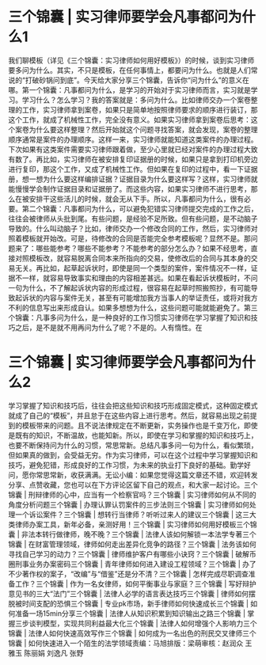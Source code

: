 # 三个锦囊 | 实习律师要学会凡事都问为什么1

我们聊模板（详见《三个锦囊：实习律师如何用好模板》）的时候，谈到实习律师要多问为什么。其实，不只是模板，在任何事情上，都要问为什么。也就是人们常说的“打破砂锅问到底”。今天给大家分享三个锦囊，告诉你“问为什么”的意义在哪。第一个锦囊：凡事都问为什么，是学习的开始对于实习律师而言，实习就是学习。学习什么？怎么学习？我的答案就是：多问为什么。比如律师交办一个案卷整理的工作，实习律师拿到案卷，如果只是简单地按照律师要求的顺序进行装订，那这个工作，就成了机械性工作，完全没有意义。如果实习律师拿到案卷后思考：这个案卷为什么要这样整理？然后开始就这个问题寻找答案，就会发现，案卷的整理顺序通常是案件的办理顺序。这样一来，实习律师就能知道这类案件的办理过程。下次如果有这类案件需要实习律师跟着做，至少心里就已经对案件的办理过程大致有数了。再比如，实习律师在被安排复印证据册的时候，如果只是拿到打印机旁边进行复印，那这个工作，又成了机械性工作。但如果在复印的过程中，看一下证据册，想一想为什么要这样编排证据？证据目录为什么要这样写？这样，实习律师就能慢慢学会制作证据目录和证据册了。而这些内容，如果实习律师不进行思考，那么在被安排干这些活儿的时候，就会无从下手。所以，凡事都问为什么，很有必要。第二个锦囊：凡事都问为什么，可以避免犯错实习律师提交完成的工作之后，往往会被律师从头批到尾。有些问题，是经验不足所致。但有些问题，是不动脑子导致的。什么叫动脑子？比如，律师交办一个修改合同的工作，然后，实习律师对照着模板就开始改。可是，待修改的合同是否能完全参考模板呢？显然不是。那问题来了：哪些能参考？哪些不能参考？不能参考的部分怎么办？如果不经思考，直接对照模板改，就容易脱离合同本来所指向的交易，使修改后的合同与其本身的交易无关。再比如，起草起诉状时，即使是同一个类型的案件，案件情况不一样，证据不一样，就容易导致事实和理由的内容相差甚远。如果在看起诉状模板时，不问一句为什么，不了解起诉状内容的形成过程，很容易在起草时照搬照抄，有可能导致起诉状的内容与案件无关，甚至有可能增加我方当事人的举证责任，或将对我方不利的信息写出来形成自认。如果多想想为什么，这些问题可能就能避免了。第三个锦囊：凡事多问为什么，是一种良好的工作习惯实习律师在学习掌握了知识和技巧之后，是不是就不用再问为什么了呢？不是的。人有惰性。在

# 三个锦囊 | 实习律师要学会凡事都问为什么2

学习掌握了知识和技巧后，往往会把这些知识和技巧形成固定模式，这种固定模式就成了自己的“模板”，并且怠于在这些内容上进行思考。然后，就容易出现之前提到的模板带来的问题。且不说法律规定在不断更新，实务操作也是千变万化，即使是既有的知识，不断温故，也能知新。所以，即使在学习和掌握的知识和技巧上，也要不断保持问为什么的习惯，常思常新。总结凡事多问一句为什么，看似繁琐，但如果真的做到，会受益无穷。作为实习律师，可以在这个过程中学习掌握知识和技巧，避免犯错，形成良好的工作习惯，为未来的执业打下良好的基础。勤学好问，愿你常思常新，收获满满。无讼小编：如果您觉得这篇文章还不错，欢迎转发分享、点赞收藏，您也可以在下方评论区留下自己的观点，和大家一起讨论。三个锦囊 | 刑辩律师的心中，应当有一个检察官吗？三个锦囊 | 实习律师如何从不同的角度分析问题三个锦囊 | 办理认罪认罚案件的三步法则三个锦囊 | 实习律师如何处理一个诉讼案件？三个锦囊 | 想转行当律师？听听过来人的建议三个锦囊 | 这三大类律师办案工具，新年必备，亲测好用！三个锦囊 | 实习律师如何用好模板三个锦囊 | 非法本转行做律师，晚不晚？三个锦囊 | 法律人该如何解锁一本法学专著三个锦囊 | 在财富管理领域，律师如何走出差异化竞争的路径？三个锦囊 | 法务该如何寻找自己学习的动力？三个锦囊 | 律师维护客户有哪些小诀窍？三个锦囊 | 破解币圈刑事业务办案密码三个锦囊 | 青年律师如何进入建设工程领域？三个锦囊 | 办了不少著作权的案子，“改编”与“借鉴”还是分不清？三个锦囊 | 怎样完成尽职调查准备工作？三个锦囊 | 作为一名女律师，如何平衡事业与家庭？三个锦囊 | 写好辩护意见书的三大“法门”三个锦囊 | 法律人必学的语言表达技巧三个锦囊 | 律师如何摆脱被时间支配的恐惧三个锦囊 | 专业pk市场，新手律师如何快速成长三个锦囊 | 如何准备一场15min分享三个锦囊 | 法律人从知识积累到知识输出之路三个锦囊 | 掌握三步谈判模型，实现共同利益最大化三个锦囊 | 法律人如何增强个人影响力三个锦囊 | 法律人如何快速高效写作三个锦囊 | 如何成为一名出色的刑民交叉律师三个锦囊 | 如何快速进入一个陌生的法学领域责编：马旭排版：梁萌审核：赵润众 王雅玉 陈丽娟 刘逸凡 张野

